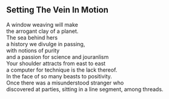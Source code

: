 Setting The Vein In Motion
--------------------------
A window weaving will make  
the arrogant clay of a planet.  
The sea behind hers  
a history we divulge in passing,  
with notions of purity  
and a passion for science and jouranlism  
Your shoulder attracts from east to east  
a computer for technique is the lack thereof.  
In the face of so many beasts to positivity.  
Once there was a misunderstood stranger who  
discovered at parties, sitting in a line segment, among threads.  
